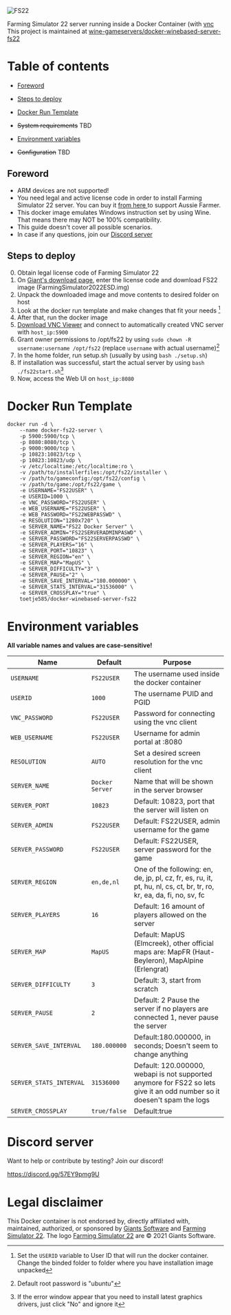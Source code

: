 ![FS22](https://raw.githubusercontent.com/wine-gameservers/docker-winebased-server-fs22/main/misc/fs22_top_logo.png "Farming Simulator 22")

Farming Simulator 22 server running inside a Docker Container (with [vnc](#vnc)
This project is maintained at [wine-gameservers/docker-winebased-server-fs22](https://github.com/wine-gameservers/docker-winebased-server-fs22) 

# Table of contents

* [Foreword](#foreword)
* [Steps to deploy](#steps-to-deploy)
* [Docker Run Template](#docker-run-template)
* ~~System requirements~~ TBD
* [Environment variables](#environment-variables)

* ~~Configuration~~ TBD

## Foreword
- ARM devices are not supported!
- You need legal and active license code in order to install Farming Simulator 22 server. You can buy it [from here ](https://farming-simulator.com/buy-now.php?lang=en&country=nl&platform=pcdigital) to support Aussie Farmer.
- This docker image emulates Windows instruction set by using Wine. That means there may NOT be 100% compatibility.
- This guide doesn't cover all possible scenarios.
- In case if any questions, join our [Discord server](#discord-server)

## Steps to deploy
0. Obtain legal license code of Farming Simulator 22
1. On [Giant's download page](https://eshop.giants-software.com/downloads.php), enter the license code and download FS22 image (FarmingSimulator2022ESD.img)
2. Unpack the downloaded image and move contents to desired folder on host
3. Look at the docker run template and make changes that fit your needs [^1]
5. After that, run the docker image
6. [Download VNC Viewer](https://www.realvnc.com/en/connect/download/viewer/) and connect to automatically created VNC server with `host_ip:5900`
7. Grant owner permissions to /opt/fs22 by using `sudo chown -R username:username /opt/fs22` (replace `username` with actual username)[^2]
8. In the home folder, run setup.sh (usually by using `bash ./setup.sh`)
9. If installation was successful, start the actual server by using `bash ./fs22start.sh`[^3]
10. Now, access the Web UI on `host_ip:8080`

[^1]: Set the `USERID` variable to User ID that will run the docker container. Change the binded folder to folder where you have installation image unpacked
[^2]: Default root password is "ubuntu"
[^3]: If the error window appear that you need to install latest graphics drivers, just click "No" and ignore it

# Docker Run Template

```
docker run -d \
    --name docker-fs22-server \
    -p 5900:5900/tcp \
    -p 8080:8080/tcp \
    -p 9000:9000/tcp \
    -p 10823:10823/tcp \
    -p 10823:10823/udp \
    -v /etc/localtime:/etc/localtime:ro \
    -v /path/to/installerfiles:/opt/fs22/installer \
    -v /path/to/gameconfig:/opt/fs22/config \
    -v /path/to/game:/opt/fs22/game \
    -e USERNAME="FS22USER" \
    -e USERID=1000 \
    -e VNC_PASSWORD="FS22USER" \
    -e WEB_USERNAME="FS22USER" \
    -e WEB_PASSWORD="FS22WEBPASSWD" \
    -e RESOLUTION="1280x720" \
    -e SERVER_NAME="FS22 Docker Server" \
    -e SERVER_ADMIN="FS22SERVERADMINPASWD" \
    -e SERVER_PASSWORD="FS22SERVERPASSWD" \
    -e SERVER_PLAYERS="16" \
    -e SERVER_PORT="10823" \
    -e SERVER_REGION="en" \
    -e SERVER_MAP="MapUS" \
    -e SERVER_DIFFICULTY="3" \
    -e SERVER_PAUSE="2" \
    -e SERVER_SAVE_INTERVAL="180.000000" \
    -e SERVER_STATS_INTERVAL="31536000" \
    -e SERVER_CROSSPLAY="true" \
    toetje585/docker-winebased-server-fs22
```

# Environment variables
**All variable names and values are case-sensitive!**

| Name | Default | Purpose |
|----------|----------|-------|
| `USERNAME` | `FS22USER` | The username used inside the docker container |
| `USERID` | `1000` | The username PUID and PGID |
| `VNC_PASSWORD` | `FS22USER` | Password for connecting using the vnc client |
| `WEB_USERNAME` | `FS22USER` | Username for admin portal at :8080 |
| `RESOLUTION` | `AUTO` | Set a desired screen resolution for the vnc client |
| `SERVER_NAME` | `Docker Server` | Name that will be shown in the server browser |
| `SERVER_PORT` | `10823` | Default: 10823, port that the server will listen on |
| `SERVER_ADMIN` | `FS22USER` | Default: FS22USER, admin username for the game |
| `SERVER_PASSWORD` | `FS22USER` | Default: FS22USER, server password for the game |
| `SERVER_REGION` | `en,de,nl` | One of the following: en, de, jp, pl, cz, fr, es, ru, it, pt, hu, nl, cs, ct, br, tr, ro, kr, ea, da, fi, no, sv, fc |
| `SERVER_PLAYERS` | `16` | Default: 16 amount of players allowed on the server |
| `SERVER_MAP` | `MapUS` | Default: MapUS (Elmcreek), other official maps are: MapFR (Haut-Beyleron), MapAlpine (Erlengrat) |
| `SERVER_DIFFICULTY` | `3` | Default: 3, start from scratch |
| `SERVER_PAUSE` | `2` | Default: 2 Pause the server if no players are connected 1, never pause the server |
| `SERVER_SAVE_INTERVAL` | `180.000000` | Default:180.000000, in seconds; Doesn't seem to change anything |
| `SERVER_STATS_INTERVAL` | `31536000` | Default: 120.000000, webapi is not supported anymore for FS22 so lets give it an odd number so it doesen't spam the logs |
| `SERVER_CROSSPLAY` | `true/false` | Default:true |

# Discord server

Want to help or contribute by testing? Join our discord!

https://discord.gg/57EY9pmg9U

# Legal disclaimer
This Docker container is not endorsed by, directly affiliated with, maintained, authorized, or sponsored by [Giants Software](https://giants-software.com) and [Farming Simulator 22](https://farming-simulator.com/). The logo [Farming Simulator 22](https://giants-software.com) are © 2021 Giants Software.

